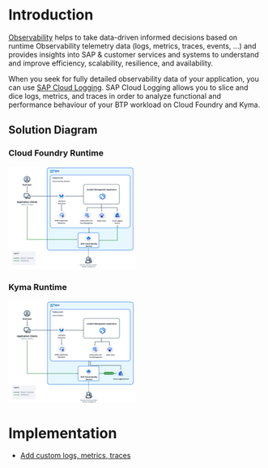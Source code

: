 # Introduction
[Observability](https://help.sap.com/docs/btp/btp-developers-guide/dev-guide-operate-cap) helps to take data-driven informed decisions based on runtime Observability telemetry data (logs, metrics, traces, events, ...) and provides insights into SAP & customer services and systems to understand and improve efficiency, scalability, resilience, and availability.

When you seek for fully detailed observability data of your application, you can use [SAP Cloud Logging](https://help.sap.com/docs/cloud-logging/cloud-logging/what-is-sap-cloud-logging?locale=en-US). SAP Cloud Logging allows you to slice and dice logs, metrics, and traces in order to analyze functional and performance behaviour of your BTP workload on Cloud Foundry and Kyma.

## Solution Diagram

### Cloud Foundry Runtime
<img src="./images/clscf.png" height="50%" width="50%"/>

### Kyma Runtime
<img src="./images/clskyma.png" height="50%" width="50%"/>

# Implementation

- [Add custom logs, metrics, traces](./2-implement.md)

